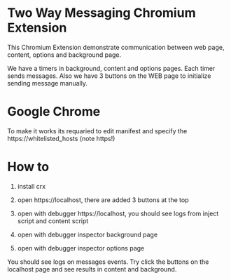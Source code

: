 # Two Way Messaging Chromium Extension

This Chromium Extension demonstrate communication between web page, content, options and background page.


We have a timers in background, content and options pages. Each timer sends messages. Also we have 3 buttons on the WEB page to initialize sending message manually.

# Google Chrome

To make it works its requaried to edit manifest and specify the https://whitelisted_hosts (note https!)

# How to

1) install crx

2) open https://localhost, there are added 3 buttons at the top

3) open with debugger  https://localhost, you should see logs from inject script and content script

4) open with debugger inspector background page

5) open with debugger inspector options page

You should see logs on messages events.
Try click the buttons on the localhost page and see results in content and background.